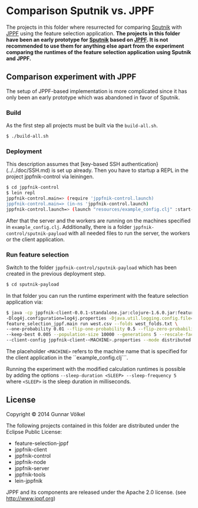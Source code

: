 # Comparison Sputnik vs. JPPF

The projects in this folder where resurrected for comparing [Sputnik](../../) with [JPPF](http://www.jppf.org) using the feature selection application.
**The projects in this folder have been an early prototype for [Sputnik](../../) based on [JPPF](http://www.jppf.org).
It is not recommended to use them for anything else apart from the experiment comparing the runtimes of the feature selection application using Sputnik and JPPF.**


## Comparison experiment with JPPF

The setup of JPPF-based implementation is more complicated since it has only been an early prototype which was abandoned
in favor of Sputnik. 

### Build

As the first step all projects must be built via the ```build-all.sh```.
```bash
$ ./build-all.sh
```

### Deployment

This description assumes that [key-based SSH authentication}(../../doc/SSH.md) is set up already.
Then you have to startup a REPL in the project jppfnik-control via leiningen.

```bash
$ cd jppfnik-control
$ lein repl
jppfnik-control.main=> (require 'jppfnik-control.launch)
jppfnik-control.main=> (in-ns 'jppfnik-control.launch)
jppfnik-control.launch=> (launch "resources/example_config.clj" :start-client false :deploy-client false)
```

After that the server and the workers are running on the machines specified in ```example_config.clj```.
Additionally, there is a folder ```jppfnik-control/sputnik-payload``` with all needed files to run the server, the workers or the client application.

### Run feature selection

Switch to the folder ```jppfnik-control/sputnik-payload``` which has been created in the previous deployment step.

```bash
$ cd sputnik-payload
```

In that folder you can run the runtime experiment with the feature selection application via:

```bash
$ java -cp jppfnik-client-0.0.1-standalone.jar:clojure-1.6.0.jar:feature-selection-jppf-0.0.1.jar \
-Dlog4j.configuration=log4j.properties -Djava.util.logging.config.file=logging.properties \
feature_selection_jppf.main run west.csv --folds west_folds.txt \
--one-probability 0.01 --flip-one-probability 0.5 --flip-zero-probability 0.5 --crossover-probability 0.01 \
--keep-best 0.005 --population-size 10000 --generations 5 --rescale-factor 4 --seed 4711 \ 
--client-config jppfnik-client-<MACHINE>.properties --mode distributed --batch-size 5 --progress --quiet
```

The placeholder ```<MACHINE>``` refers to the machine name that is specified for the client application in the ``example_config.clj```.

Running the experiment with the modified calculation runtimes is possible by adding the options
```--sleep-duration <SLEEP> --sleep-frequency 5``` where ```<SLEEP>``` is the sleep duration in milliseconds.

## License

Copyright © 2014 Gunnar Völkel

The following projects contained in this folder are distributed under the Eclipse Public License:

* feature-selection-jppf
* jppfnik-client
* jppfnik-control
* jppfnik-node
* jppfnik-server
* jppfnik-tools
* lein-jppfnik

JPPF and its components are released under the Apache 2.0 license. (see http://www.jppf.org)